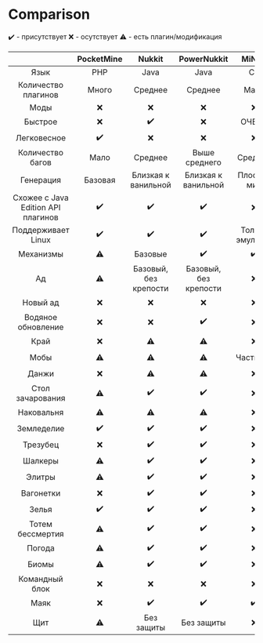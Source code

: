 # Comparison

✔️ - присутствует
❌ - осутствует
⚠ - есть плагин/модификация

|  | PocketMine | Nukkit | PowerNukkit | MiNET | Vanilla |
| :-----: | :-------: | :-------: | :-------: | :-------: | :-------: |
| Язык | PHP | Java | Java | C# | C++ |
| Количество плагинов | Много | Среднее | Среднее | Мало | Не поддерживает |
| Моды | ❌ | ❌ | ❌ | ❌ |⚠ |
| Быстрое | ❌ | ✔️ | ❌ | ОЧЕНЬ| ❌ |
| Легковесное | ✔️ | ❌ | ❌ | ❌ | ❌ |
| Количество багов | Мало | Среднее | Выше среднего | Среднее | Среднее |
| Генерация | Базовая | Близкая к ванильной | Близкая к ванильной | Плоский мир | Ванильная |
| Схожее с Java Edition API плагинов | ✔️ | ✔️ | ✔️ | ❌ | ❌ |
| Поддерживает Linux | ✔️ | ✔️ | ✔️| Только эмулятор | ✔️ |
| Механизмы | ⚠ | Базовые | ✔️ | ✔️ | ✔️ |
| Ад | ⚠ | Базовый, без крепости | Базовый, без крепости | ❌ | ✔️ |
| Новый ад | ❌ | ❌ | ❌ | ❌ | ✔️ |
| Водяное обновление | ❌ | ❌ | ✔️ | ❌ | ✔️ |
| Край | ❌ | ⚠ | ⚠ | ❌ | ✔️ |
| Мобы | ⚠ | ⚠ | ⚠ | Частично | ✔️ |
| Данжи | ❌ | ⚠ | ⚠ | ❌ | ✔️ |
| Стол зачарования | ⚠ | ✔️ | ✔️ | ❌ | ✔️ |
| Наковальня | ⚠ | ⚠ | ⚠ | ❌ | ✔️ |
| Земледелие | ✔️ | ✔️ | ✔️ | ❌ | ✔️ |
| Трезубец | ❌ | ✔️ | ✔️ | ❌ | ✔️ |
| Шалкеры | ⚠ | ✔️ | ✔️ | ❌ | ✔️ |
| Элитры | ⚠ | ✔️ | ✔️ | ❌ | ✔️ |
| Вагонетки | ❌ | ✔️ | ✔️ | ❌ | ✔️ |
| Зелья | ✔️ | ✔️ | ✔️ | ❌ | ✔️ |
| Тотем бессмертия | ⚠ | ✔️ | ✔️ | ❌ | ✔️ |
| Погода | ⚠ | ✔️ | ✔️ | ❌ | ✔️ |
| Биомы | ⚠ | ✔️ | ✔️ | ❌ | ✔️ |
| Командный блок | ❌ | ❌ | ❌ | ❌ | ✔️ |
| Маяк | ❌ | ✔️ | ✔️ | ✔️ | ✔️ |
| Щит | ⚠ | Без защиты | Без защиты | ❌ | ✔️ |
